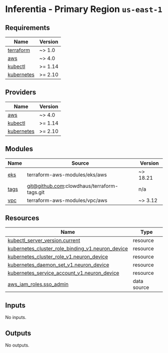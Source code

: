 # Inferentia - Primary Region `us-east-1`

<!-- BEGINNING OF PRE-COMMIT-TERRAFORM DOCS HOOK -->
## Requirements

| Name | Version |
|------|---------|
| <a name="requirement_terraform"></a> [terraform](#requirement\_terraform) | ~> 1.0 |
| <a name="requirement_aws"></a> [aws](#requirement\_aws) | ~> 4.0 |
| <a name="requirement_kubectl"></a> [kubectl](#requirement\_kubectl) | >= 1.14 |
| <a name="requirement_kubernetes"></a> [kubernetes](#requirement\_kubernetes) | >= 2.10 |

## Providers

| Name | Version |
|------|---------|
| <a name="provider_aws"></a> [aws](#provider\_aws) | ~> 4.0 |
| <a name="provider_kubectl"></a> [kubectl](#provider\_kubectl) | >= 1.14 |
| <a name="provider_kubernetes"></a> [kubernetes](#provider\_kubernetes) | >= 2.10 |

## Modules

| Name | Source | Version |
|------|--------|---------|
| <a name="module_eks"></a> [eks](#module\_eks) | terraform-aws-modules/eks/aws | ~> 18.21 |
| <a name="module_tags"></a> [tags](#module\_tags) | git@github.com:clowdhaus/terraform-tags.git | n/a |
| <a name="module_vpc"></a> [vpc](#module\_vpc) | terraform-aws-modules/vpc/aws | ~> 3.12 |

## Resources

| Name | Type |
|------|------|
| [kubectl_server_version.current](https://registry.terraform.io/providers/gavinbunney/kubectl/latest/docs/resources/server_version) | resource |
| [kubernetes_cluster_role_binding_v1.neuron_device](https://registry.terraform.io/providers/hashicorp/kubernetes/latest/docs/resources/cluster_role_binding_v1) | resource |
| [kubernetes_cluster_role_v1.neuron_device](https://registry.terraform.io/providers/hashicorp/kubernetes/latest/docs/resources/cluster_role_v1) | resource |
| [kubernetes_daemon_set_v1.neuron_device](https://registry.terraform.io/providers/hashicorp/kubernetes/latest/docs/resources/daemon_set_v1) | resource |
| [kubernetes_service_account_v1.neuron_device](https://registry.terraform.io/providers/hashicorp/kubernetes/latest/docs/resources/service_account_v1) | resource |
| [aws_iam_roles.sso_admin](https://registry.terraform.io/providers/hashicorp/aws/latest/docs/data-sources/iam_roles) | data source |

## Inputs

No inputs.

## Outputs

No outputs.
<!-- END OF PRE-COMMIT-TERRAFORM DOCS HOOK -->
